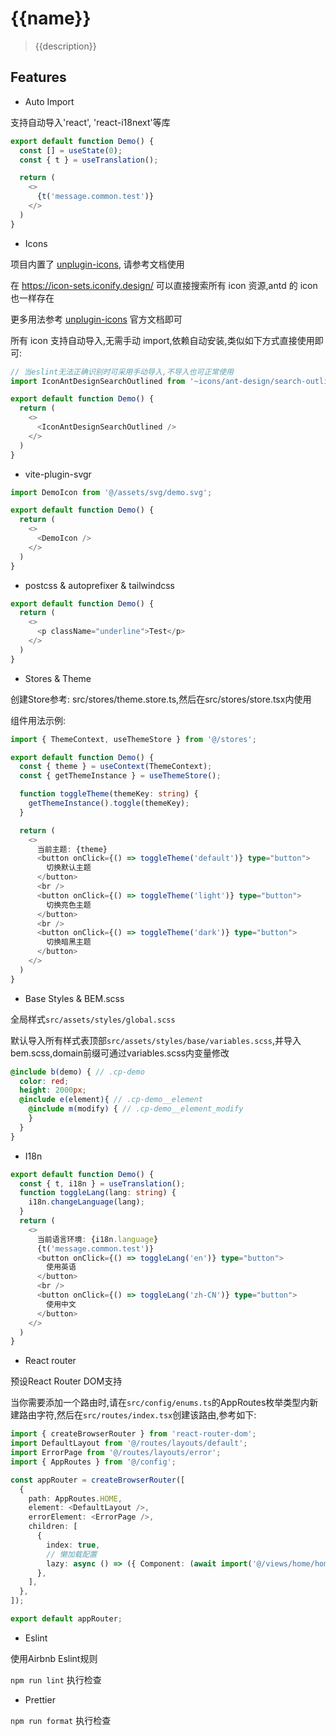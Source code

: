 # {{name}}
> {{description}}

## Features

- Auto Import

支持自动导入'react', 'react-i18next'等库

```typescript jsx
export default function Demo() {
  const [] = useState(0);
  const { t } = useTranslation();

  return (
    <>
      {t('message.common.test')}
    </>
  )
}
```

- Icons

项目内置了 [unplugin-icons](https://github.com/antfu/unplugin-icons), 请参考文档使用

在 https://icon-sets.iconify.design/ 可以直接搜索所有 icon 资源,antd 的 icon 也一样存在

更多用法参考 [unplugin-icons](https://github.com/antfu/unplugin-icons) 官方文档即可

所有 icon 支持自动导入,无需手动 import,依赖自动安装,类似如下方式直接使用即可:

```typescript jsx
// 当eslint无法正确识别时可采用手动导入,不导入也可正常使用
import IconAntDesignSearchOutlined from '~icons/ant-design/search-outlined';

export default function Demo() {
  return (
    <>
      <IconAntDesignSearchOutlined />
    </>
  )
}
```

- vite-plugin-svgr

```typescript jsx
import DemoIcon from '@/assets/svg/demo.svg';

export default function Demo() {
  return (
    <>
      <DemoIcon />
    </>
  )
}
```

- postcss & autoprefixer & tailwindcss

```typescript jsx
export default function Demo() {
  return (
    <>
      <p className="underline">Test</p>
    </>
  )
}
```

- Stores & Theme

创建Store参考: src/stores/theme.store.ts,然后在src/stores/store.tsx内使用

组件用法示例:

```typescript jsx
import { ThemeContext, useThemeStore } from '@/stores';

export default function Demo() {
  const { theme } = useContext(ThemeContext);
  const { getThemeInstance } = useThemeStore();

  function toggleTheme(themeKey: string) {
    getThemeInstance().toggle(themeKey);
  }

  return (
    <>
      当前主题: {theme}
      <button onClick={() => toggleTheme('default')} type="button">
        切换默认主题
      </button>
      <br />
      <button onClick={() => toggleTheme('light')} type="button">
        切换亮色主题
      </button>
      <br />
      <button onClick={() => toggleTheme('dark')} type="button">
        切换暗黑主题
      </button>
    </>
  )
}
```

- Base Styles & BEM.scss

全局样式`src/assets/styles/global.scss`

默认导入所有样式表顶部`src/assets/styles/base/variables.scss`,并导入bem.scss,domain前缀可通过variables.scss内变量修改

```scss
@include b(demo) { // .cp-demo
  color: red;
  height: 2000px;
  @include e(element){ // .cp-demo__element
    @include m(modify) { // .cp-demo__element_modify
    }
  }
}
```

- I18n

```typescript jsx
export default function Demo() {
  const { t, i18n } = useTranslation();
  function toggleLang(lang: string) {
    i18n.changeLanguage(lang);
  }
  return (
    <>
      当前语言环境: {i18n.language}
      {t('message.common.test')}
      <button onClick={() => toggleLang('en')} type="button">
        使用英语
      </button>
      <br />
      <button onClick={() => toggleLang('zh-CN')} type="button">
        使用中文
      </button>
    </>
  )
}
```

- React router

预设React Router DOM支持

当你需要添加一个路由时,请在`src/config/enums.ts`的AppRoutes枚举类型内新建路由字符,然后在`src/routes/index.tsx`创建该路由,参考如下:

```typescript jsx
import { createBrowserRouter } from 'react-router-dom';
import DefaultLayout from '@/routes/layouts/default';
import ErrorPage from '@/routes/layouts/error';
import { AppRoutes } from '@/config';

const appRouter = createBrowserRouter([
  {
    path: AppRoutes.HOME,
    element: <DefaultLayout />,
    errorElement: <ErrorPage />,
    children: [
      {
        index: true,
        // 懒加载配置
        lazy: async () => ({ Component: (await import('@/views/home/home')).default }),
      },
    ],
  },
]);

export default appRouter;
```

- Eslint

使用Airbnb Eslint规则

`npm run lint` 执行检查

- Prettier

`npm run format` 执行检查
